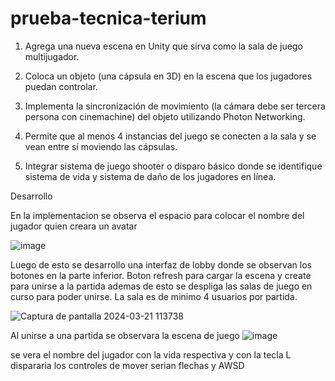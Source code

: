 # prueba-tecnica-terium

1. Agrega una nueva escena en Unity que sirva como la sala de juego multijugador.


2. Coloca un objeto (una cápsula en 3D) en la escena que los jugadores puedan controlar.


   
3. Implementa la sincronización de movimiento (la cámara debe ser tercera persona con cinemachine) del objeto utilizando Photon Networking.

   
5. Permite que al menos 4 instancias del juego se conecten a la sala y se vean entre sí moviendo las cápsulas.

   
6. Integrar sistema de juego shooter o disparo básico donde se identifique sistema de vida y sistema de daño de los jugadores en línea.

Desarrollo 

En la implementacion se observa el espacio para colocar el nombre del jugador quien creara un avatar

![image](https://github.com/marckes04/prueba-tecnica-terium/assets/71477601/655f2ecb-e691-4902-b57e-bf9b7473e12e)

Luego de esto se desarrollo una interfaz de lobby donde se observan los botones en la parte inferior. Boton refresh para cargar la escena y create para unirse a la partida
ademas de esto se despliga las salas de juego en curso para poder unirse. La sala es de minimo 4 usuarios por partida.

![Captura de pantalla 2024-03-21 113738](https://github.com/marckes04/prueba-tecnica-terium/assets/71477601/e580f8aa-5965-4e1e-9d58-da1a82223286)

Al unirse a una partida se observara la escena de juego
![image](https://github.com/marckes04/prueba-tecnica-terium/assets/71477601/4167b8e4-4813-4f56-bd4b-60712d98aea1)

se vera el nombre del jugador con la vida respectiva y con la tecla L dispararia los controles de mover serian flechas y AWSD



